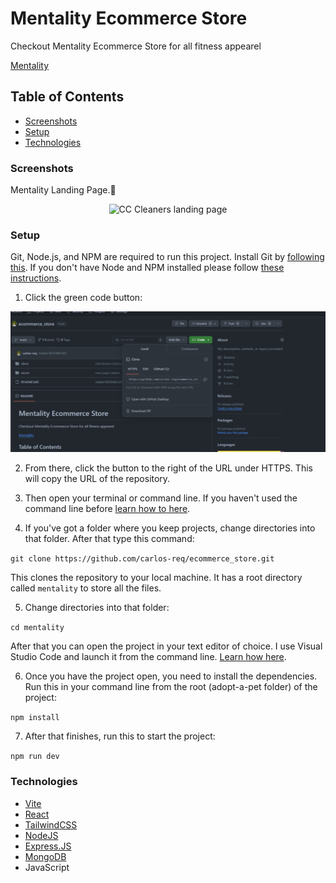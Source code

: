 # Mentality Ecommerce Store

Checkout Mentality Ecommerce Store for all fitness appearel

[Mentality](https://cc-cleaning.vercel.app/)

## Table of Contents

- [Screenshots](#screenshots)
- [Setup](#setup)
- [Technologies](#technologies)

### Screenshots

Mentality Landing Page.🙂

<p align="center">
    <img alt="CC Cleaners landing page" src="client/public/LandingPage.png">
</p>

### Setup

Git, Node.js, and NPM are required to run this project. Install Git by [following this](https://git-scm.com/book/en/v2/Getting-Started-Installing-Git). If you don't have Node and NPM installed please follow [these instructions](https://docs.npmjs.com/downloading-and-installing-node-js-and-npm).

1. Click the green code button:

<img alt="Screenshot showing the green code button on GitHub" src="client/public/github_clone.png">

2. From there, click the button to the right of the URL under HTTPS. This will copy the URL of the repository.

3. Then open your terminal or command line. If you haven't used the command line before [learn how to here](https://www.theodinproject.com/lessons/foundations-command-line-basics).

4. If you've got a folder where you keep projects, change directories into that folder. After that type this command:

`git clone https://github.com/carlos-req/ecommerce_store.git`

This clones the repository to your local machine. It has a root directory called `mentality` to store all the files.

5. Change directories into that folder:

`cd mentality`

After that you can open the project in your text editor of choice. I use Visual Studio Code and launch it from the command line. [Learn how here](https://code.visualstudio.com/docs/setup/mac).

6. Once you have the project open, you need to install the dependencies. Run this in your command line from the root (adopt-a-pet folder) of the project:

`npm install`

7. After that finishes, run this to start the project:

`npm run dev`

### Technologies

- [Vite](https://vitejs.dev/guide/)
- [React](https://react.dev/learn)
- [TailwindCSS](https://tailwindcss.com/docs/installation)
- [NodeJS](https://nodejs.org/en/learn/getting-started/introduction-to-nodejs)
- [Express.JS](https://expressjs.com/en/starter/installing.html)
- [MongoDB](https://www.mongodb.com/docs/)
- JavaScript
